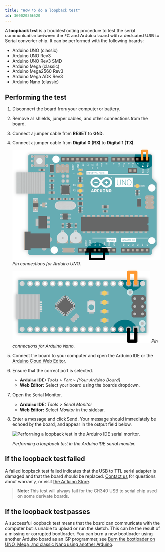 ```yaml
---
title: "How to do a loopback test"
id: 360020366520
---
```


A **loopback test** is a troubleshooting procedure to test the serial communication between the PC and Arduino board with a dedicated USB to Serial converter chip. It can be performed with the following boards:

* Arduino UNO (classic)
* Arduino UNO Rev3 <!-- [X] Tested 2022-03-24 -->
* Arduino UNO Rev3 SMD <!-- [X] Tested 2022-03-24 -->
* Arduino Mega (classic)
* Arduino Mega2560 Rev3
* Arduino Mega ADK Rev3
* Arduino Nano (classic) <!-- [X] Tested 2022-03-24 -->

## Performing the test

1. Disconnect the board from your computer or battery.

2. Remove all shields, jumper cables, and other connections from the board.

3. Connect a jumper cable from **RESET** to **GND**.

4. Connect a jumper cable from **Digital 0 (RX)** to **Digital 1 (TX)**.

   ![Arduino UNO with jumper cables connecting TX-RX and RESET-GND.](img/loopback-circuit-uno.png)
   _Pin connections for Arduino UNO._

   ![Arduino Nano with jumper cables connecting TX-RX and RESET-GND.](img/loopback-circuit-nano.png)
   _Pin connections for Arduino Nano._

5. Connect the board to your computer and open the Arduino IDE or the [Arduino Cloud Web Editor](https://create.arduino.cc/editor).

6. Ensure that the correct port is selected.
   * **Arduino IDE:** *Tools > Port > [Your Arduino Board]*
   * **Web Editor:** Select your board using the boards dropdown.

7. Open the Serial Monitor.
   * **Arduino IDE:** *Tools > Serial Monitor*
   * **Web Editor:** Select *Monitor* in the sidebar.

8. Enter a message and click Send. Your message should immediately be echoed by the board, and appear in the output field below.

   ![Performing a loopback test in the Arduino IDE serial monitor.](img/serial_monitor_loopback_test.gif "Performing a loopback test in the Arduino IDE serial monitor")

   *Performing a loopback test in the Arduino IDE serial monitor.*

## If the loopback test failed

A failed loopback test failed indicates that the USB to TTL serial adapter is damaged and that the board should be replaced. [Contact us](https://www.arduino.cc/en/contact-us/) for questions about warranty, or visit [the Arduino Store](https://store.arduino.cc/).

> **Note:** This test will always fail for the CH340 USB to serial chip used on some derivate boards.

## If the loopback test passes

A successful loopback test means that the board can communicate with the computer but is unable to upload or run the sketch. This can be the result of a missing or corrupted bootloader. You can burn a new bootloader using another Arduino board as an ISP programmer, see [Burn the bootloader on UNO, Mega, and classic Nano using another Arduino](https://support.arduino.cc/hc/en-us/articles/4841602539164-Burn-the-bootloader-on-UNO-Mega-and-classic-Nano-using-another-Arduino).
